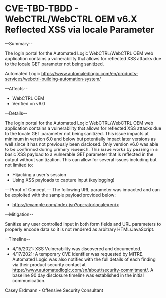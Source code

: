 # CVE-TBD-TBDD - WebCTRL/WebCTRL OEM v6.X Reflected XSS via locale Parameter

--Summary--

The login portal for the Automated Logic WebCTRL/WebCTRL OEM web application contains a vulnerability that allows for reflected XSS attacks due to the locale GET parameter not being sanitized. 

Automated Logic
https://www.automatedlogic.com/en/products-services/webctrl-building-automation-system/

--Affects--

- WebCTRL OEM
- Verified on v6.0


--Details--

The login portal for the Automated Logic WebCTRL/WebCTRL OEM web application contains a vulnerability that allows for reflected XSS attacks due to the locale GET parameter not being sanitized. 
This issue impacts at minimum in version 6.0 and below but potentially impact later versions as well since it has not previously been disclosed. Only version v6.0 was able to be confirmed during primary research. This issue works by passing in a basic XSS payload to a vulnerable GET parameter that is reflected in the output without sanitization. This can allow for several issues including but not limited to:

- Hijacking a user's session
- Using XSS payloads to capture input (keylogging)


-- Proof of Concept --
The following URL parameter was impacted and can be exploited with the sample payload provided below:
- https://example.com/index.jsp?operatorlocale=en/><script>alert("xss")</script> 

--Mitigation--

Sanitize any user controlled input in both form fields and URL parameters to properly encode data so it is not rendered as arbitrary HTML/JavaScript.

--Timeline--

- 4/15/2021: XSS Vulnerability was discovered and documented. 
- 4/17/2021: A temporary CVE identifier was requested by MITRE. Automated Logic was also notified with the full details of each finding via their product security contact at https://www.automatedlogic.com/en/about/security-commitment/. A baseline 90 day disclosure timeline was established in the initial communication.

Casey Erdmann - Offensive Security Consultant